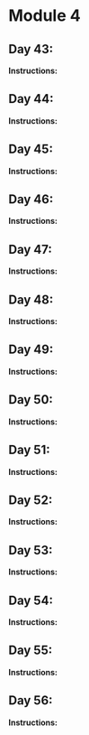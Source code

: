 # Module 4
## Day 43: 
**Instructions:** 

## Day 44: 
**Instructions:** 

## Day 45: 
**Instructions:** 

## Day 46: 
**Instructions:** 

## Day 47: 
**Instructions:** 

## Day 48: 
**Instructions:** 

## Day 49: 
**Instructions:** 

## Day 50: 
**Instructions:** 

## Day 51: 
**Instructions:** 

## Day 52: 
**Instructions:** 

## Day 53: 
**Instructions:** 

## Day 54: 
**Instructions:** 

## Day 55: 
**Instructions:** 

## Day 56: 
**Instructions:** 
